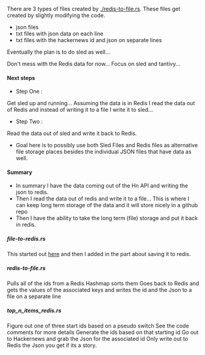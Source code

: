 
There are 3 types of files created by [./redis-to-file.rs](redis-to-file.rs).  These files get created by slightly modifying the code.

 * json files
 * txt files with json data on each line
 * txt files with the hackernews id and json on separate lines

Eventually the plan is to do sled as well...

Don't mess with the Redis data for now...
Focus on sled and tantivy...

#### Next steps

* Step One :

Get sled up and running... Assuming the data is in Redis I read
the data out of Redis and instead of writing it to a file I
write it to sled...

* Step Two :

Read the data out of sled and write it back to Redis.

* Goal here is to possibly use both Sled Files and Redis files
as alternative file storage places besides the individual JSON
files that have data as well.

#### Summary

* In summary I have the data coming out of the Hn API and writing
the json to redis.
* Then I read the data out of redis and write it to a file...  This is
where I can keep long term storage of the data and it will store nicely
in a github repo
* Then I have the ability to take the long term (file) storage and put
it back in redis.

##### file-to-redis.rs

This started out
[here](https://github.com/stormasm/rust-examples/blob/master/lifetimes/examples/readfile.rs) and then I added in the part about saving it to redis.

##### redis-to-file.rs

Pulls all of the ids from a Redis Hashmap
sorts them
Goes back to Redis and gets the values of the associated keys
and writes the id and the Json to a file on a separate line

##### top_n_items_redis.rs

Figure out one of three start ids based on a pseudo switch
See the code comments for more details
Generate the ids based on that starting id
Go out to Hackernews and grab the Json for the associated id
Only write out to Redis the Json you get if its a story.
